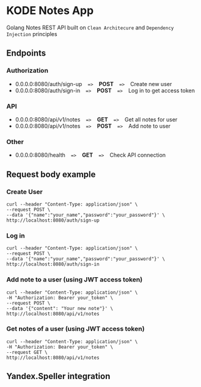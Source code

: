# KODE Notes App
Golang Notes REST API built on `Clean Architecure` and `Dependency Injection` principles

## Endpoints

### Authorization

- 0.0.0.0:8080/auth/sign-up &ensp; `=>`  &ensp; **POST** &ensp;  `=>` &ensp; Create new user
- 0.0.0.0:8080/auth/sign-in &ensp; `=>`  &ensp; **POST** &ensp;  `=>` &ensp; Log in to get access token

### API

- 0.0.0.0:8080/api/v1/notes &ensp; `=>`  &ensp; **GET** &ensp;  `=>` &ensp; Get all notes for user
- 0.0.0.0:8080/api/v1/notes &ensp; `=>`  &ensp; **POST** &ensp;  `=>` &ensp; Add note to user


### Other

- 0.0.0.0:8080/health &ensp; `=>`  &ensp; **GET** &ensp;  `=>` &ensp; Check API connection

## Request body example

### Create User

  ```
  curl --header "Content-Type: application/json" \
  --request POST \
  --data '{"name":"your_name","password":"your_password"}' \
  http://localhost:8080/auth/sign-up
  ```

### Log in

  ```
  curl --header "Content-Type: application/json" \
  --request POST \
  --data '{"name":"your_name","password":"your_password"}' \
  http://localhost:8080/auth/sign-in
  ```
### Add note to a user (using JWT access token)

  ```
curl --header "Content-Type: application/json" \
-H "Authorization: Bearer your_token" \
--request POST \
--data '{"content": "Your new note"}' \
http://localhost:8080/api/v1/notes
  ```

### Get notes of a user (using JWT access token)

  ```
curl --header "Content-Type: application/json" \
-H "Authorization: Bearer your_token" \
--request GET \
http://localhost:8080/api/v1/notes
  ```

## Yandex.Speller integration


